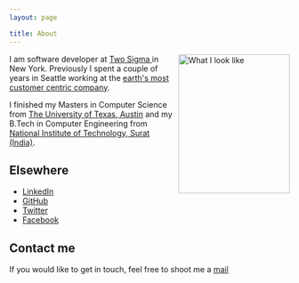 ```yaml
---
layout: page

title: About
---
```

<a href="https://www.flickr.com/photos/131886193@N05/18331540771" title="Untitled by madhura parikh, on Flickr"><img src="https://c1.staticflickr.com/1/462/18331540771_0e9a3e02a4_k.jpg" width="200" height="250" align="right" alt="What I look like"></a>

I am software developer at <a href='https://www.twosigma.com/'> Two Sigma </a> in New York. Previously I spent a couple of years in Seattle working at the <a href='http://aws.amazon.com/'> earth's most customer centric company</a>. 

I finished my Masters in Computer Science  from <a href="http://www.cs.utexas.edu/">The University of Texas, Austin</a> and my B.Tech in Computer Engineering from <a href = "http://www.svnit.ac.in/">National Institute of Technology, Surat (India)</a>.


## Elsewhere
- [LinkedIn](https://www.linkedin.com/in/madhuraparikh)
- [GitHub](https://github.com/jdnc)
- [Twitter](https://twitter.com/11011infinity) 
- [Facebook](https://www.facebook.com/profile.php?id=100009787530704)

## Contact me
If you would like to get in touch, feel free to shoot me a [mail](mailto:madhuraparikh@gmail.com)


